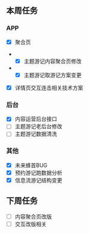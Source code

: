 ## 本周任务

### APP
- [x] 聚合页
- - [x] 主题游记内容聚合页修改
- - [x] 主题游记取游记方案变更
- [x] 详情页交互连击相关技术方案

### 后台
- [x] 内容运营后台接口
- [ ] 主题游记老后台修改
- [ ] 主题游记数据清洗

### 其他
- [x] 未来蜂首BUG
- [x] 预约游记跑数据分析
- [x] 信息流游记结构变更

## 下周任务
- [ ] 内容聚合页改版
- [ ] 交互改版相关